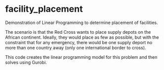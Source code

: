 # facility_placement
Demonstration of Linear Programming to determine placement of facilities.

The scenario is that the Red Cross wants to place supply depots on the 
African continent.  Ideally, they would place as few as possible, but with
the constraint that for any emergency, there would be one supply deport
no more than one country away (only one international border to cross).

This code creates the linear programming model for this problem and 
then solves using Gurobi.

